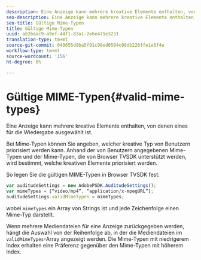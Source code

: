 ```yaml
---
description: Eine Anzeige kann mehrere kreative Elemente enthalten, von denen eines für die Wiedergabe ausgewählt ist.
seo-description: Eine Anzeige kann mehrere kreative Elemente enthalten, von denen eines für die Wiedergabe ausgewählt ist.
seo-title: Gültige Mime-Typen
title: Gültige Mime-Typen
uuid: ab2baac9-a9ef-44f1-83a1-2e6e471e3231
translation-type: tm+mt
source-git-commit: 040655d8ba5f91c98ed0584c08db226ffe1e0f4e
workflow-type: tm+mt
source-wordcount: '156'
ht-degree: 0%

---
```



# Gültige MIME-Typen{#valid-mime-types}

Eine Anzeige kann mehrere kreative Elemente enthalten, von denen eines für die Wiedergabe ausgewählt ist.

Bei Mime-Typen können Sie angeben, welcher kreative Typ von Benutzern priorisiert werden kann. Anhand der von Benutzern angegebenen Mime-Typen und der Mime-Typen, die von Browser TVSDK unterstützt werden, wird bestimmt, welche kreativen Elemente priorisiert werden.

So legen Sie die gültigen MIME-Typen in Browser TVSDK fest:

```js
var auditudeSettings = new AdobePSDK.AuditudeSettings(); 
var mimeTypes = [“video/mp4”, “application/x-mpegURL”]; 
auditudeSettings.validMimeTypes = mimeTypes; 
```

wobei `mimeTypes` ein Array von Strings ist und jede Zeichenfolge einen Mime-Typ darstellt.

Wenn mehrere Mediendateien für eine Anzeige zurückgegeben werden, hängt die Auswahl von der Reihenfolge ab, in der die Mediendateien im `validMimeTypes`-Array angezeigt werden. Die Mime-Typen mit niedrigerem Index erhalten eine Präferenz gegenüber den Mime-Typen mit höherem Index.
